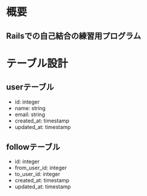 # 概要
## Railsでの自己結合の練習用プログラム

# テーブル設計
## userテーブル
+ id:    integer
+ name:  string
+ email: string
+ created_at:  timestamp
+ updated_at:  timestamp

## followテーブル
+ id:   integer
+ from_user_id: integer
+ to_user_id:   integer
+ created_at:   timestamp
+ updated_at:   timestamp
